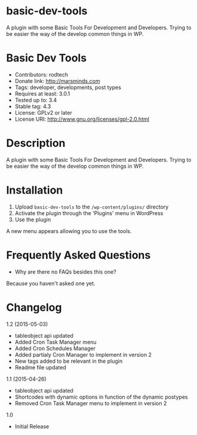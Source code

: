 # basic-dev-tools
A plugin with some Basic Tools For Development and Developers.
Trying to be easier the way of the develop common things in WP.

# Basic Dev Tools
- Contributors: rodtech
- Donate link: http://marsminds.com
- Tags: developer, developments, post types
- Requires at least: 3.0.1
- Tested up to: 3.4
- Stable tag: 4.3
- License: GPLv2 or later
- License URI: http://www.gnu.org/licenses/gpl-2.0.html

# Description

A plugin with some Basic Tools For Development and Developers.
Trying to be easier the way of the develop common things in WP.

# Installation

1. Upload `basic-dev-tools` to the `/wp-content/plugins/` directory
2. Activate the plugin through the 'Plugins' menu in WordPress
3. Use the plugin

A new menu appears allowing you to use the tools.

# Frequently Asked Questions

* Why are there no FAQs besides this one?

Because you haven't asked one yet.

# Changelog

1.2 (2015-05-03)
* tableobject api updated
* Added Cron Task Manager menu
* Added Cron Schedules Manager
* Added partialy Cron Manager to implement in version 2
* New tags added to be relevant in the plugin
* Readme file updated

1.1 (2015-04-26)
* tableobject api updated
* Shortcodes with dynamic options in function of the dynamic postypes
* Removed Cron Task Manager menu to implement in version 2

1.0
* Initial Release